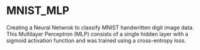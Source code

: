 # MNIST_MLP
Creating a Neural Netwrok to classify MNIST handwritten digit image data. This Multilayer Perceptron (MLP) consists of a single hidden layer with a sigmoid activation function and was trained using a cross-entropy loss.
